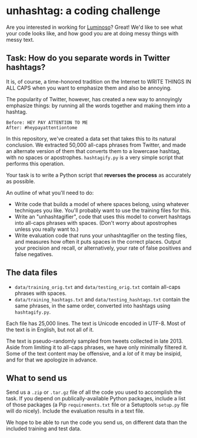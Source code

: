 # unhashtag: a coding challenge

Are you interested in working for [Luminoso](http://luminoso.com)? Great! We'd like to see what your code looks like, and how good you are at doing messy things with messy text.

## Task: How do you separate words in Twitter hashtags?

It is, of course, a time-honored tradition on the Internet to WRITE THINGS IN ALL CAPS when you want to emphasize them and also be annoying.

The popularity of Twitter, however, has created a new way to annoyingly emphasize things: by running all the words together and making them into a hashtag.

    Before: HEY PAY ATTENTION TO ME
    After: #heypayattentiontome

In this repository, we've created a data set that takes this to its natural conclusion. We extracted 50,000 all-caps phrases from Twitter, and made an alternate version of them that converts them to a lowercase hashtag, with no spaces or apostrophes. `hashtagify.py` is a very simple script that performs this operation.

Your task is to write a Python script that **reverses the process** as accurately as possible.

An outline of what you'll need to do:

* Write code that builds a model of where spaces belong, using whatever techniques you like. You'll probably want to use the training files for this.
* Write an "unhashtagifier", code that uses this model to convert hashtags into all-caps phrases with spaces. (Don't worry about apostrophes unless you really want to.)
* Write evaluation code that runs your unhashtagifier on the testing files, and measures how often it puts spaces in the correct places. Output your precision and recall, or alternatively, your rate of false positives and false negatives.

## The data files

* `data/training_orig.txt` and `data/testing_orig.txt` contain all-caps phrases with spaces.
* `data/training_hashtags.txt` and `data/testing_hashtags.txt` contain the same phrases, in the same order, converted into hashtags using `hashtagify.py`.

Each file has 25,000 lines. The text is Unicode encoded in UTF-8. Most of the text is in English, but not all of it.

The text is pseudo-randomly sampled from tweets collected in late 2013. Aside from limiting it to all-caps phrases, we have only minimally filtered it. Some of the text content may be offensive, and a *lot* of it may be insipid, and for that we apologize in advance.

## What to send us

Send us a `.zip` or `.tar.gz` file of all the code you used to accomplish the task. If you depend on publically-available Python packages, include a list of those packages (a Pip `requirements.txt` file or a Setuptools `setup.py` file will do nicely). Include the evaluation results in a text file.

We hope to be able to run the code you send us, on different data than the included training and test data.
